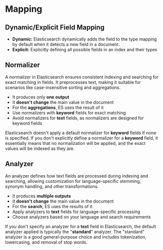 # Mapping

## Dynamic/Explicit Field Mapping

- **Dynamic:** Elasticsearch dynamically adds the field to the type mapping by default when it detects a new field in a document.
- **Explicit:** Explicitly defining all possible fields in an index and their types

## Normalizer

A normalizer in Elasticsearch ensures consistent indexing and searching for exact matching in fields. It preprocesses text, making it suitable for scenarios like case-insensitive sorting and aggregations.

- It produces only **one output**
- It **doesn't change** the main value in the document
- For the **aggregations**, ES uses the result of it
- Use normalizers with **keyword** fields for exact matching
- Avoid normalizers for **text** fields, as normalizers are designed for keyword fields

Elasticsearch doesn't apply a default normalizer for **keyword** fields if none is specified. If you don't explicitly define a normalizer for a **keyword** field, it essentially means that no normalization will be applied, and the exact values will be indexed as they are.

## Analyzer

An analyzer defines how text fields are processed during indexing and searching, allowing customization for language-specific stemming, synonym handling, and other transformations.

- It produces **multiple outputs**
- It **doesn't change** the main value in the document
- For the **search**, ES uses the results of it
- Apply analyzers to **text** fields for language-specific processing
- Choose analyzers based on your language and search requirements

If you don't specify an analyzer for a **text** field in Elasticsearch, the default analyzer applied is typically the "**standard**" analyzer. The "standard" analyzer is a good general-purpose choice and includes tokenization, lowercasing, and removal of stop words.
